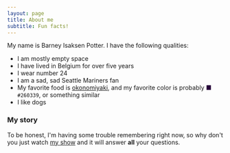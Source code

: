```yaml
---
layout: page
title: About me
subtitle: Fun facts!
---
```


My name is Barney Isaksen Potter. I have the following qualities:

- I am mostly empty space
- I have lived in Belgium for over five years
- I wear number 24
- I am a sad, sad Seattle Mariners fan
- My favorite food is [okonomiyaki](https://www.justonecookbook.com/okonomiyaki/), and my favorite color is probably <span style="color: #260339">■</span> `#260339`, or something similar
- I like dogs

### My story

To be honest, I'm having some trouble remembering right now, so why don't you just watch [my show](https://en.wikipedia.org/wiki/Barney_%26_Friends) and it will answer **all** your questions.
